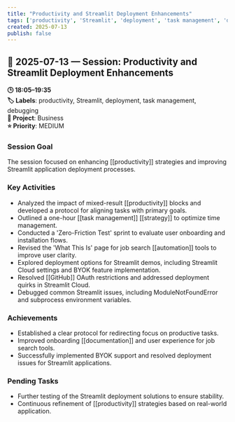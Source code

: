 ```yaml
---
title: "Productivity and Streamlit Deployment Enhancements"
tags: ['productivity', 'Streamlit', 'deployment', 'task management', 'debugging']
created: 2025-07-13
publish: false
---
```


## 📅 2025-07-13 — Session: Productivity and Streamlit Deployment Enhancements

**🕒 18:05–19:35**  
**🏷️ Labels**: productivity, Streamlit, deployment, task management, debugging  
**📂 Project**: Business  
**⭐ Priority**: MEDIUM  


### Session Goal
The session focused on enhancing [[productivity]] strategies and improving Streamlit application deployment processes.

### Key Activities
- Analyzed the impact of mixed-result [[productivity]] blocks and developed a protocol for aligning tasks with primary goals.
- Outlined a one-hour [[task management]] [[strategy]] to optimize time management.
- Conducted a 'Zero-Friction Test' sprint to evaluate user onboarding and installation flows.
- Revised the 'What This Is' page for job search [[automation]] tools to improve user clarity.
- Explored deployment options for Streamlit demos, including Streamlit Cloud settings and BYOK feature implementation.
- Resolved [[GitHub]] OAuth restrictions and addressed deployment quirks in Streamlit Cloud.
- Debugged common Streamlit issues, including ModuleNotFoundError and subprocess environment variables.

### Achievements
- Established a clear protocol for redirecting focus on productive tasks.
- Improved onboarding [[documentation]] and user experience for job search tools.
- Successfully implemented BYOK support and resolved deployment issues for Streamlit applications.

### Pending Tasks
- Further testing of the Streamlit deployment solutions to ensure stability.
- Continuous refinement of [[productivity]] strategies based on real-world application.
